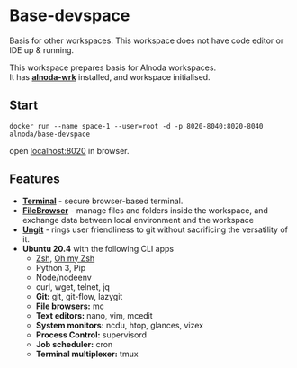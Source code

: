 # Base-devspace

Basis for other workspaces. This workspace does not have code editor or IDE up & running.  

This workspace prepares basis for Alnoda workspaces.  
It has [__alnoda-wrk__](https://pypi.org/project/alnoda-wrk/) installed, and workspace initialised.   

## Start

```
docker run --name space-1 --user=root -d -p 8020-8040:8020-8040 alnoda/base-devspace
```

open [localhost:8020](http://localhost:8020) in browser. 

## Features

- [**Terminal**](https://github.com/tsl0922/ttyd) - secure browser-based terminal.
- [**FileBrowser**](https://github.com/filebrowser/filebrowser)  - manage files and folders inside the workspace, and exchange data between local environment and the workspace
- [**Ungit**](https://github.com/FredrikNoren/ungit) - rings user friendliness to git without sacrificing the versatility of it.
- **Ubuntu 20.4** with the following CLI apps
    - [Zsh](https://www.zsh.org/), [Oh my Zsh](https://ohmyz.sh/)
    - Python 3, Pip 
    - Node/nodeenv
    - curl, wget, telnet, jq
    - **Git:** git, git-flow, lazygit 
    - **File browsers:** mc
    - **Text editors:** nano, vim, mcedit
    - **System monitors:** ncdu, htop, glances, vizex
    - **Process Control:** supervisord
    - **Job scheduler:** cron
    - **Terminal multiplexer:** tmux 


